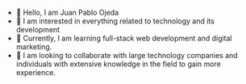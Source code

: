 - 👋 Hello, I am Juan Pablo Ojeda
- 👀 I am interested in everything related to technology and its development
- 🌱 Currently, I am learning full-stack web development and digital marketing.
- 💞️ I am looking to collaborate with large technology companies and individuals with extensive knowledge in the field to gain more experience.

<!---
JuampyOjeda/JuampyOjeda is a ✨ special ✨ repository because its `README.md` (this file) appears on your GitHub profile.
You can click the Preview link to take a look at your changes.
--->
